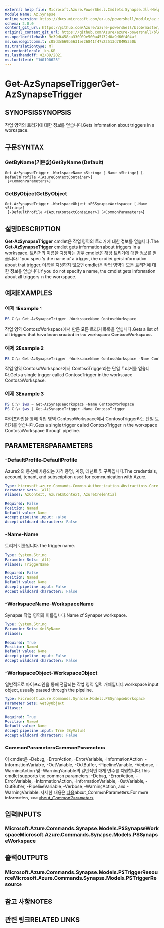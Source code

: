 ```yaml
---
external help file: Microsoft.Azure.PowerShell.Cmdlets.Synapse.dll-Help.xml
Module Name: Az.Synapse
online version: https://docs.microsoft.com/en-us/powershell/module/az.synapse/get-azsynapsetrigger
schema: 2.0.0
content_git_url: https://github.com/Azure/azure-powershell/blob/master/src/Synapse/Synapse/help/Get-AzSynapseTrigger.md
original_content_git_url: https://github.com/Azure/azure-powershell/blob/master/src/Synapse/Synapse/help/Get-AzSynapseTrigger.md
ms.openlocfilehash: 9e39d6458ca330909e500a45532d0a9d66f404af
ms.sourcegitcommit: c05d3d669b5631e526841f47b22513d78495350b
ms.translationtype: MT
ms.contentlocale: ko-KR
ms.lasthandoff: 02/09/2021
ms.locfileid: "100190625"
---
```

# <span data-ttu-id="380bb-101">Get-AzSynapseTrigger</span><span class="sxs-lookup"><span data-stu-id="380bb-101">Get-AzSynapseTrigger</span></span>

## <span data-ttu-id="380bb-102">SYNOPSIS</span><span class="sxs-lookup"><span data-stu-id="380bb-102">SYNOPSIS</span></span>
<span data-ttu-id="380bb-103">작업 영역의 트리거에 대한 정보를 얻습니다.</span><span class="sxs-lookup"><span data-stu-id="380bb-103">Gets information about triggers in a workspace.</span></span>

## <span data-ttu-id="380bb-104">구문</span><span class="sxs-lookup"><span data-stu-id="380bb-104">SYNTAX</span></span>

### <span data-ttu-id="380bb-105">GetByName(기본값)</span><span class="sxs-lookup"><span data-stu-id="380bb-105">GetByName (Default)</span></span>
```
Get-AzSynapseTrigger -WorkspaceName <String> [-Name <String>] [-DefaultProfile <IAzureContextContainer>]
 [<CommonParameters>]
```

### <span data-ttu-id="380bb-106">GetByObject</span><span class="sxs-lookup"><span data-stu-id="380bb-106">GetByObject</span></span>
```
Get-AzSynapseTrigger -WorkspaceObject <PSSynapseWorkspace> [-Name <String>]
 [-DefaultProfile <IAzureContextContainer>] [<CommonParameters>]
```

## <span data-ttu-id="380bb-107">설명</span><span class="sxs-lookup"><span data-stu-id="380bb-107">DESCRIPTION</span></span>
<span data-ttu-id="380bb-108">**Get-AzSynapseTrigger** cmdlet은 작업 영역의 트리거에 대한 정보를 얻습니다.</span><span class="sxs-lookup"><span data-stu-id="380bb-108">The **Get-AzSynapseTrigger** cmdlet gets information about triggers in a workspace.</span></span> <span data-ttu-id="380bb-109">트리거의 이름을 지정하는 경우 cmdlet은 해당 트리거에 대한 정보를 얻습니다.</span><span class="sxs-lookup"><span data-stu-id="380bb-109">If you specify the name of a trigger, the cmdlet gets information about that trigger.</span></span> <span data-ttu-id="380bb-110">이름을 지정하지 않으면 cmdlet은 작업 영역의 모든 트리거에 대한 정보를 얻습니다.</span><span class="sxs-lookup"><span data-stu-id="380bb-110">If you do not specify a name, the cmdlet gets information about all triggers in the workspace.</span></span>

## <span data-ttu-id="380bb-111">예제</span><span class="sxs-lookup"><span data-stu-id="380bb-111">EXAMPLES</span></span>

### <span data-ttu-id="380bb-112">예제 1</span><span class="sxs-lookup"><span data-stu-id="380bb-112">Example 1</span></span>
```powershell
PS C:\> Get-AzSynapseTrigger -WorkspaceName ContosoWorkspace
```

<span data-ttu-id="380bb-113">작업 영역 ContosoWorkspace에서 만든 모든 트리거 목록을 얻습니다.</span><span class="sxs-lookup"><span data-stu-id="380bb-113">Gets a list of all triggers that have been created in the workspace ContosoWorkspace.</span></span>

### <span data-ttu-id="380bb-114">예제 2</span><span class="sxs-lookup"><span data-stu-id="380bb-114">Example 2</span></span>
```powershell
PS C:\> Get-AzSynapseTrigger -WorkspaceName ContosoWorkspace -Name ContosoTrigger
```

<span data-ttu-id="380bb-115">작업 영역 ContosoWorkspace에서 ContosoTrigger라는 단일 트리거를 얻습니다.</span><span class="sxs-lookup"><span data-stu-id="380bb-115">Gets a single trigger called ContosoTrigger in the workspace ContosoWorkspace.</span></span>

### <span data-ttu-id="380bb-116">예제 3</span><span class="sxs-lookup"><span data-stu-id="380bb-116">Example 3</span></span>
```powershell
PS C:\> $ws = Get-AzSynapseWorkspace -Name ContosoWorkspace
PS C:\> $ws | Get-AzSynapseTrigger -Name ContosoTrigger
```

<span data-ttu-id="380bb-117">파이프라인을 통해 작업 영역 ContosoWorkspace에서 ContosoTrigger라는 단일 트리거를 얻습니다.</span><span class="sxs-lookup"><span data-stu-id="380bb-117">Gets a single trigger called ContosoTrigger in the workspace ContosoWorkspace through pipeline.</span></span>

## <span data-ttu-id="380bb-118">PARAMETERS</span><span class="sxs-lookup"><span data-stu-id="380bb-118">PARAMETERS</span></span>

### <span data-ttu-id="380bb-119">-DefaultProfile</span><span class="sxs-lookup"><span data-stu-id="380bb-119">-DefaultProfile</span></span>
<span data-ttu-id="380bb-120">Azure와의 통신에 사용되는 자격 증명, 계정, 테넌트 및 구독입니다.</span><span class="sxs-lookup"><span data-stu-id="380bb-120">The credentials, account, tenant, and subscription used for communication with Azure.</span></span>

```yaml
Type: Microsoft.Azure.Commands.Common.Authentication.Abstractions.Core.IAzureContextContainer
Parameter Sets: (All)
Aliases: AzContext, AzureRmContext, AzureCredential

Required: False
Position: Named
Default value: None
Accept pipeline input: False
Accept wildcard characters: False
```

### <span data-ttu-id="380bb-121">-Name</span><span class="sxs-lookup"><span data-stu-id="380bb-121">-Name</span></span>
<span data-ttu-id="380bb-122">트리거 이름입니다.</span><span class="sxs-lookup"><span data-stu-id="380bb-122">The trigger name.</span></span>

```yaml
Type: System.String
Parameter Sets: (All)
Aliases: TriggerName

Required: False
Position: Named
Default value: None
Accept pipeline input: False
Accept wildcard characters: False
```

### <span data-ttu-id="380bb-123">-WorkspaceName</span><span class="sxs-lookup"><span data-stu-id="380bb-123">-WorkspaceName</span></span>
<span data-ttu-id="380bb-124">Synapse 작업 영역의 이름입니다.</span><span class="sxs-lookup"><span data-stu-id="380bb-124">Name of Synapse workspace.</span></span>

```yaml
Type: System.String
Parameter Sets: GetByName
Aliases:

Required: True
Position: Named
Default value: None
Accept pipeline input: False
Accept wildcard characters: False
```

### <span data-ttu-id="380bb-125">-WorkspaceObject</span><span class="sxs-lookup"><span data-stu-id="380bb-125">-WorkspaceObject</span></span>
<span data-ttu-id="380bb-126">일반적으로 파이프라인을 통해 전달되는 작업 영역 입력 개체입니다.</span><span class="sxs-lookup"><span data-stu-id="380bb-126">workspace input object, usually passed through the pipeline.</span></span>

```yaml
Type: Microsoft.Azure.Commands.Synapse.Models.PSSynapseWorkspace
Parameter Sets: GetByObject
Aliases:

Required: True
Position: Named
Default value: None
Accept pipeline input: True (ByValue)
Accept wildcard characters: False
```

### <span data-ttu-id="380bb-127">CommonParameters</span><span class="sxs-lookup"><span data-stu-id="380bb-127">CommonParameters</span></span>
<span data-ttu-id="380bb-128">이 cmdlet은 -Debug, -ErrorAction, -ErrorVariable, -InformationAction, -InformationVariable, -OutVariable, -OutBuffer, -PipelineVariable, -Verbose, -WarningAction 및 -WarningVariable의 일반적인 매개 변수를 지원합니다.</span><span class="sxs-lookup"><span data-stu-id="380bb-128">This cmdlet supports the common parameters: -Debug, -ErrorAction, -ErrorVariable, -InformationAction, -InformationVariable, -OutVariable, -OutBuffer, -PipelineVariable, -Verbose, -WarningAction, and -WarningVariable.</span></span> <span data-ttu-id="380bb-129">자세한 내용은 [다음](http://go.microsoft.com/fwlink/?LinkID=113216)about_CommonParameters.</span><span class="sxs-lookup"><span data-stu-id="380bb-129">For more information, see [about_CommonParameters](http://go.microsoft.com/fwlink/?LinkID=113216).</span></span>

## <span data-ttu-id="380bb-130">입력</span><span class="sxs-lookup"><span data-stu-id="380bb-130">INPUTS</span></span>

### <span data-ttu-id="380bb-131">Microsoft.Azure.Commands.Synapse.Models.PSSynapseWorkspace</span><span class="sxs-lookup"><span data-stu-id="380bb-131">Microsoft.Azure.Commands.Synapse.Models.PSSynapseWorkspace</span></span>

## <span data-ttu-id="380bb-132">출력</span><span class="sxs-lookup"><span data-stu-id="380bb-132">OUTPUTS</span></span>

### <span data-ttu-id="380bb-133">Microsoft.Azure.Commands.Synapse.Models.PSTriggerResource</span><span class="sxs-lookup"><span data-stu-id="380bb-133">Microsoft.Azure.Commands.Synapse.Models.PSTriggerResource</span></span>

## <span data-ttu-id="380bb-134">참고 사항</span><span class="sxs-lookup"><span data-stu-id="380bb-134">NOTES</span></span>

## <span data-ttu-id="380bb-135">관련 링크</span><span class="sxs-lookup"><span data-stu-id="380bb-135">RELATED LINKS</span></span>

